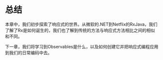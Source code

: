 # 总结

本章中，我们初步探索了响应式的世界。从微软的.NET到Netflix的RxJava，我们了解了Rx是如何诞生的，我们也了解到传统的方法与响应式方法相比之间的相似和不同。

下一章，我们将学习到Observables是什么，以及如何创建它并把响应式编程应用到我们的日常编码中去。